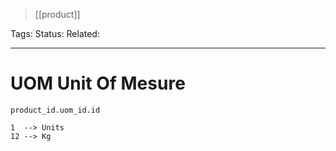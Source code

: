 > [[product]]

Tags: 
Status: 
Related: 

___

# UOM Unit Of Mesure

`product_id.uom_id.id`
```
1  --> Units
12 --> Kg
```